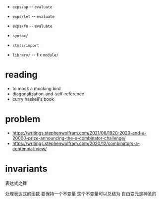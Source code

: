 - `exps/ap` -- `evaluate`
- `exps/let` -- `evaluate`
- `exps/fn` -- `evaluate`

- `syntax/`

- `stmts/import`
- `library/` -- fix `module/`

# reading

- to mock a mocking bird
- diagonalization-and-self-reference
- curry haskell's book

# problem

- https://writings.stephenwolfram.com/2021/06/1920-2020-and-a-20000-prize-announcing-the-s-combinator-challenge/
- https://writings.stephenwolfram.com/2020/12/combinators-a-centennial-view/

# invariants

表达式之舞

处理表达式的函数
要保持一个不变量
这个不变量可以总结为
自由变元是神圣的
